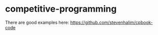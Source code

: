 # competitive-programming

There are good examples here: https://github.com/stevenhalim/cpbook-code
